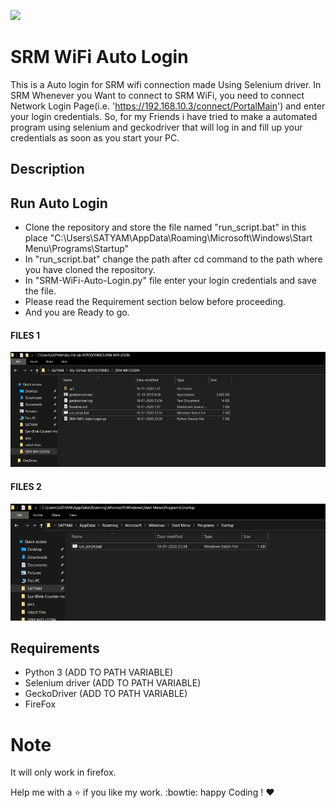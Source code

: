 ![](https://img.shields.io/badge/Made%20with%20%3C3%20in-python-red.svg)
# SRM WiFi Auto Login #
This is a Auto login for SRM wifi connection made Using Selenium driver.
In SRM Whenever you Want to connect to SRM WiFi, you need to connect Network Login Page(i.e. 'https://192.168.10.3/connect/PortalMain') and enter your login credentials. So, for my Friends i have tried to make a automated program using selenium and geckodriver that will log in and fill up your credentials as soon as you start your PC.

## Description ##

## Run Auto Login ##
* Clone the repository and store the file named "run_script.bat" in this place "C:\Users\SATYAM\AppData\Roaming\Microsoft\Windows\Start Menu\Programs\Startup"
* In "run_script.bat" change the path after cd command to the path where you have cloned the repository.
* In "SRM-WiFi-Auto-Login.py" file enter your login credentials and save the file.
* Please read the Requirement section below before proceeding.
* And you are Ready to go.

#### FILES 1 ####

![alt text](https://github.com/SatYu26/SRM-WiFi-Auto-Login/blob/master/SS1.jpg)

#### FILES 2 ####

![alt text](https://github.com/SatYu26/SRM-WiFi-Auto-Login/blob/master/SS2.jpg)

## Requirements ##
* Python 3        (ADD TO PATH VARIABLE)
* Selenium driver (ADD TO PATH VARIABLE)
* GeckoDriver     (ADD TO PATH VARIABLE)
* FireFox

# Note
It will only work in firefox.


Help me with a :star: if you like my work. :bowtie:
happy Coding ! :heart:
